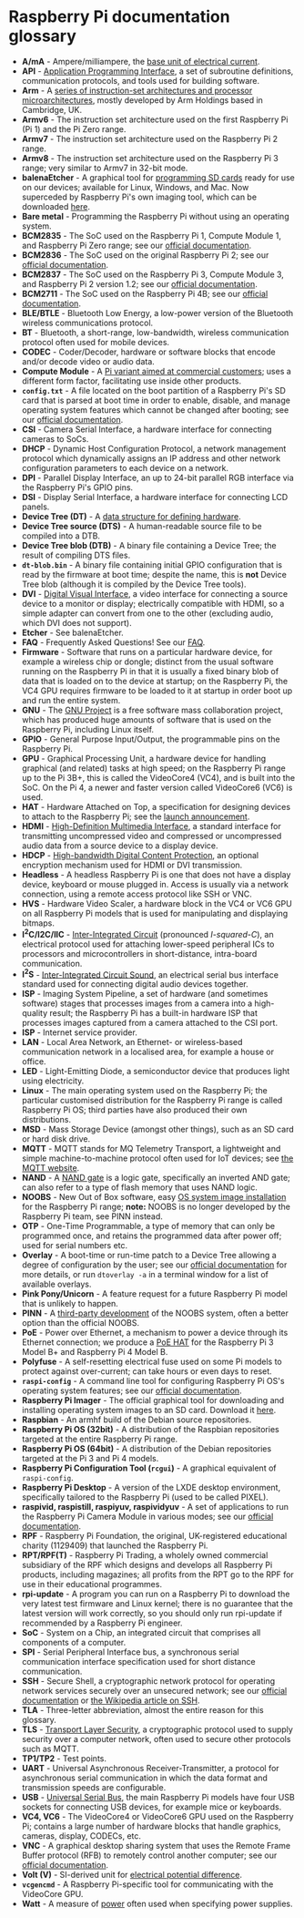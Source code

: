 # Raspberry Pi documentation glossary

- **A/mA** - Ampere/milliampere, the [base unit of electrical current](https://en.wikipedia.org/wiki/Ampere).
- **API** - [Application Programming Interface](https://en.wikipedia.org/wiki/Application_programming_interface), a set of subroutine definitions, communication protocols, and tools used for building software.
- **Arm** - A [series of instruction-set architectures and processor microarchitectures](https://en.wikipedia.org/wiki/Arm_architecture), mostly developed by Arm Holdings based in Cambridge, UK.
- **Armv6** - The instruction set architecture used on the first Raspberry Pi (Pi 1) and the Pi Zero range.
- **Armv7** - The instruction set architecture used on the Raspberry Pi 2 range.
- **Armv8** - The instruction set architecture used on the Raspberry Pi 3 range; very similar to Armv7 in 32-bit mode.
- **balenaEtcher** - A graphical tool for [programming SD cards](../installation/installing-images/README.md) ready for use on our devices; available for Linux, Windows, and Mac. Now superceded by Raspberry Pi's own imaging tool, which can be downloaded [here](https://www.raspberrypi.org/downloads/).
- **Bare metal** - Programming the Raspberry Pi without using an operating system.
- **BCM2835** - The SoC used on the Raspberry Pi 1, Compute Module 1, and Raspberry Pi Zero range; see our [official documentation](../hardware/raspberrypi/bcm2835/README.md).
- **BCM2836** - The SoC used on the original Raspberry Pi 2; see our [official documentation](../hardware/raspberrypi/bcm2836/README.md).
- **BCM2837** - The SoC used on the Raspberry Pi 3, Compute Module 3, and Raspberry Pi 2 version 1.2; see our [official documentation](../hardware/raspberrypi/bcm2837/README.md).
- **BCM2711** - The SoC used on the Raspberry Pi 4B; see our [official documentation](../hardware/raspberrypi/bcm2711/README.md).
- **BLE/BTLE** - Bluetooth Low Energy, a low-power version of the Bluetooth wireless communications protocol.
- **BT** - Bluetooth, a short-range, low-bandwidth, wireless communication protocol often used for mobile devices.
- **CODEC** - Coder/Decoder, hardware or software blocks that encode and/or decode video or audio data.
- **Compute Module** - A [Pi variant aimed at commercial customers](../hardware/computemodule/README.md); uses a different form factor, facilitating use inside other products.
- **`config.txt`** - A file located on the boot partition of a Raspberry Pi's SD card that is parsed at boot time in order to enable, disable, and manage operating system features which cannot be changed after booting; see our [official documentation](../configuration/config-txt/README.md).
- **CSI** - Camera Serial Interface, a hardware interface for connecting cameras to SoCs.
- **DHCP** - Dynamic Host Configuration Protocol, a network management protocol which dynamically assigns an IP address and other network configuration parameters to each device on a network.
- **DPI** - Parallel Display Interface, an up to 24-bit parallel RGB interface via the Raspberry Pi's GPIO pins.
- **DSI** - Display Serial Interface, a hardware interface for connecting LCD panels.
- **Device Tree (DT)** - A [data structure for defining hardware](https://en.wikipedia.org/wiki/Device_tree).
- **Device Tree source (DTS)** - A human-readable source file to be compiled into a DTB.
- **Device Tree blob (DTB)** - A binary file containing a Device Tree; the result of compiling DTS files.
- **`dt-blob.bin`** - A binary file containing initial GPIO configuration that is read by the firmware at boot time; despite the name, this is __not__ Device Tree blob (although it is compiled by the Device Tree tools).
- **DVI** - [Digital Visual Interface](https://en.wikipedia.org/wiki/Digital_Visual_Interface), a video interface for connecting a source device to a monitor or display; electrically compatible with HDMI, so a simple adapter can convert from one to the other (excluding audio, which DVI does not support).
- **Etcher** - See balenaEtcher.
- **FAQ** - Frequently Asked Questions! See our [FAQ](../faqs/).
- **Firmware** - Software that runs on a particular hardware device, for example a wireless chip or dongle; distinct from the usual software running on the Raspberry Pi in that it is usually a fixed binary blob of data that is loaded on to the device at startup; on the Raspberry Pi, the VC4 GPU requires firmware to be loaded to it at startup in order boot up and run the entire system.
- **GNU** - The [GNU Project](https://en.wikipedia.org/wiki/GNU_Project) is a free software mass collaboration project, which has produced huge amounts of software that is used on the Raspberry Pi, including Linux itself.
- **GPIO** - General Purpose Input/Output, the programmable pins on the Raspberry Pi.
- **GPU** - Graphical Processing Unit, a hardware device for handling graphical (and related) tasks at high speed; on the Raspberry Pi range up to the Pi 3B+, this is called the VideoCore4 (VC4), and is built into the SoC. On the Pi 4, a newer and faster version called VideoCore6 (VC6) is used.
- **HAT** - Hardware Attached on Top, a specification for designing devices to attach to the Raspberry Pi; see the [launch announcement](https://www.raspberrypi.org/blog/introducing-raspberry-pi-hats/).
- **HDMI** - [High-Definition Multimedia Interface](https://en.wikipedia.org/wiki/HDMI), a standard interface for transmitting uncompressed video and compressed or uncompressed audio data from a source device to a display device.
- **HDCP** - [High-bandwidth Digital Content Protection](https://en.wikipedia.org/wiki/High-bandwidth_Digital_Content_Protection), an optional encryption mechanism used for HDMI or DVI transmission.
- **Headless** - A headless Raspberry Pi is one that does not have a display device, keyboard or mouse plugged in. Access is usually via a network connection, using a remote access protocol like SSH or VNC.
- **HVS** - Hardware Video Scaler, a hardware block in the VC4 or VC6 GPU on all Raspberry Pi models that is used for manipulating and displaying bitmaps.
- **I<sup>2</sup>C/I2C/IIC** - [Inter-Integrated Circuit](https://en.wikipedia.org/wiki/I%C2%B2C) (pronounced _I-squared-C_), an electrical protocol used for attaching lower-speed peripheral ICs to processors and microcontrollers in short-distance, intra-board communication.
- **I<sup>2</sup>S** - [Inter-Integrated Circuit Sound](https://en.wikipedia.org/wiki/I%C2%B2S), an electrical serial bus interface standard used for connecting digital audio devices together.
- **ISP** - Imaging System Pipeline, a set of hardware (and sometimes software) stages that processes images from a camera into a high-quality result; the Raspberry Pi has a built-in hardware ISP that processes images captured from a camera attached to the CSI port.
- **ISP** - Internet service provider.
- **LAN** - Local Area Network, an Ethernet- or wireless-based communication network in a localised area, for example a house or office.
- **LED** - Light-Emitting Diode, a semiconductor device that produces light using electricity.
- **Linux** - The main operating system used on the Raspberry Pi; the particular customised distribution for the Raspberry Pi range is called Raspberry Pi OS; third parties have also produced their own distributions.
- **MSD** - Mass Storage Device (amongst other things), such as an SD card or hard disk drive.
- **MQTT** - MQTT stands for MQ Telemetry Transport, a lightweight and simple machine-to-machine protocol often used for IoT devices; see [the MQTT website](http://mqtt.org/).
- **NAND** - A [NAND gate](https://en.wikipedia.org/wiki/NAND_gate) is a logic gate, specifically an inverted AND gate; can also refer to a type of flash memory that uses NAND logic.
- **NOOBS** - New Out of Box software, easy [OS system image installation](../installation/noobs.md) for the Raspberry Pi range; **note:** NOOBS is no longer developed by the Raspberry Pi team, see PINN instead.
- **OTP** - One-Time Programmable, a type of memory that can only be programmed once, and retains the programmed data after power off; used for serial numbers etc.
- **Overlay** - A boot-time or run-time patch to a Device Tree allowing a degree of configuration by the user; see our [official documentation](../configuration/device-tree.md) for more details, or run `dtoverlay -a` in a terminal window for a list of available overlays.
- **Pink Pony/Unicorn** - A feature request for a future Raspberry Pi model that is unlikely to happen.
- **PINN** - A [third-party development](https://github.com/procount/pinn) of the NOOBS system, often a better option than the official NOOBS.
- **PoE** - Power over Ethernet, a mechanism to power a device through its Ethernet connection; we produce a [PoE HAT](https://www.raspberrypi.org/products/poe-hat) for the Raspberry Pi 3 Model B+ and Raspberry Pi 4 Model B.
- **Polyfuse** - A self-resetting electrical fuse used on some Pi models to protect against over-current; can take hours or even days to reset.
- **`raspi-config`** - A command line tool for configuring Raspberry Pi OS's operating system features; see our [official documentation](../configuration/raspi-config.md).
- **Raspberry Pi Imager** - The official graphical tool for downloading and installing operating system images to an SD card. Download it [here](https://www.raspberrypi.org/downloads/).
- **Raspbian** - An armhf build of the Debian source repositories.
- **Raspberry Pi OS (32bit)** - A distribution of the Raspbian repositories targeted at the entire Raspberry Pi range.
- **Raspberry Pi OS (64bit)** - A distribution of the Debian repositories targeted at the Pi 3 and Pi 4 models.
- **Raspberry Pi Configuration Tool (`rcgui`)** - A graphical equivalent of `raspi-config`.
- **Raspberry Pi Desktop** - A version of the LXDE desktop environment, specifically tailored to the Raspberry Pi (used to be called PIXEL).
- **raspivid, raspistill, raspiyuv, raspividyuv** - A set of applications to run the Raspberry Pi Camera Module in various modes; see our [official documentation](../raspbian/applications/camera.md).
- **RPF** - Raspberry Pi Foundation, the original, UK-registered educational charity (1129409) that launched the Raspberry Pi.
- **RPT/RPF(T)** - Raspberry Pi Trading, a wholely owned commercial subsidiary of the RPF which designs and develops all Raspberry Pi products, including magazines; all profits from the RPT go to the RPF for use in their educational programmes.
- **rpi-update** - A program you can run on a Raspberry Pi to download the very latest test firmware and Linux kernel; there is no guarantee that the latest version will work correctly, so you should only run rpi-update if recommended by a Raspberry Pi engineer.
- **SoC** - System on a Chip, an integrated circuit that comprises all components of a computer.
- **SPI** - Serial Peripheral Interface bus, a synchronous serial communication interface specification used for short distance communication.
- **SSH** - Secure Shell, a cryptographic network protocol for operating network services securely over an unsecured network; see our [official documentation](../remote-access/ssh/README.md) or [the Wikipedia article on SSH](https://en.wikipedia.org/wiki/Secure_Shell).
- **TLA** - Three-letter abbreviation, almost the entire reason for this glossary.
- **TLS** - [Transport Layer Security](https://en.wikipedia.org/wiki/Transport_Layer_Security), a cryptographic protocol used to supply security over a computer network, often used to secure other protocols such as MQTT.
- **TP1/TP2** - Test points.
- **UART** - Universal Asynchronous Receiver-Transmitter, a protocol for asynchronous serial communication in which the data format and transmission speeds are configurable.
- **USB** - [Universal Serial Bus](https://en.wikipedia.org/wiki/USB), the main Raspberry Pi models have four USB sockets for connecting USB devices, for example mice or keyboards.
- **VC4, VC6** - The VideoCore4 or VideoCore6 GPU used on the Raspberry Pi; contains a large number of hardware blocks that handle graphics, cameras, display, CODECs, etc.
- **VNC** - A graphical desktop sharing system that uses the Remote Frame Buffer protocol (RFB) to remotely control another computer; see our [official documentation](../remote-access/vnc/README.md).
- **Volt (V)** - SI-derived unit for [electrical potential difference](https://en.wikipedia.org/wiki/Volt).
- **`vcgencmd`** - A Raspberry Pi-specific tool for communicating with the VideoCore GPU.
- **Watt** - A measure of [power](https://en.wikipedia.org/wiki/Watt) often used when specifying power supplies.

